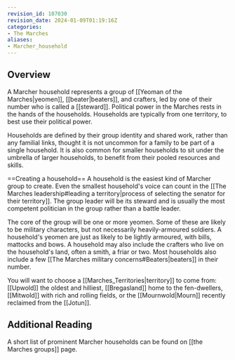 ```yaml
---
revision_id: 107030
revision_date: 2024-01-09T01:19:16Z
categories:
- The Marches
aliases:
- Marcher_household
---
```



## Overview
A Marcher household represents a group of [[Yeoman of the Marches|yeomen]], [[beater|beaters]], and crafters, led by one of their number who is called a [[steward]]. Political power in the Marches rests in the hands of the households. Households are typically from one territory, to best use their political power.

Households are defined by their group identity and shared work, rather than any familial links, thought it is not uncommon for a family to be part of a single household. It is also common for smaller households to sit under the umbrella of larger households, to benefit from their pooled resources and skills.

==Creating a household== 
A household is the easiest kind of Marcher group to create. Even the smallest household's voice can count in the [[The Marches leadership#leading a territory|process of selecting the senator for their territory]]. The group leader will be its steward and is usually the most competent politician in the group rather than a battle leader.

The core of the group will be one or more yeomen. Some of these are likely to be military characters, but not necessarily heavily-armoured soldiers. A household's yeomen are just as likely to be lightly armoured, with bills, mattocks and bows. A household may also include the crafters who live on the household's land, often a smith, a friar or two. Most households also include a few [[The Marches military concerns#Beaters|beaters]] in their number. 

You will want to choose a [[Marches_Territories|territory]] to come from: [[Upwold]] the oldest and hilliest, [[Bregasland]] home to the fen-dwellers, [[Mitwold]] with rich and rolling fields, or the [[Mournwold|Mourn]] recently reclaimed from the [[Jotun]].

## Additional Reading
A short list of prominent Marcher households can be found on [[the Marches groups]] page.

